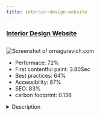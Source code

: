 ```yaml
---
title: interior-design-website
---
```


<div style="height: 3rem">
  <a href="http://ornagurevich.com"><h3>Interior Design Website</h3></a>
</div>
<img loading="lazy" src="/images/thumbs/ornagurevich.com.jpg" alt="Screenshot of ornagurevich.com" />
<ul>
  <li>Performace: 72%</li>
  <li>
    First contentful paint:
    3.80Sec
  </li>
  <li>Best practices: 64%</li>
  <li>Accessibility: 87%</li>
  <li>SEO: 83%</li>
  <li>carbon footprint: 0.136</li>
</ul>
<details>
  <summary>Description</summary>
  <p>Orna Gurevich is a specialist in designing interiors, planning construction extensions and developing spaces in private homes and office. In the website, there are many galleries of her work, and the short stories she wrote.The galleries in the website were built with Ignite Gallery. The website is responsive and the galleries are divided into groups like before and after gallery, kitchen gallery, private home galleries, etc.</p>
</details>

